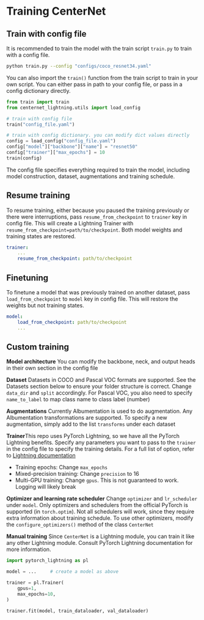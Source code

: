 # Training CenterNet

## Train with config file

It is recommended to train the model with the train script `train.py` to train with a config file.

```bash
python train.py --config "configs/coco_resnet34.yaml"
```

You can also import the `train()` function from the train script to train in your own script. You can either pass in path to your config file, or pass in a config dictionary directly.

```python
from train import train
from centernet_lightning.utils import load_config

# train with config file
train("config_file.yaml")

# train with config dictionary. you can modify dict values directly
config = load_config("config_file.yaml")
config["model"]["backbone"]["name"] = "resnet50"
config["trainer"]["max_epochs"] = 10
train(config)
```

The config file specifies everything required to train the model, including model construction, dataset, augmentations and training schedule.

## Resume training

To resume training, either because you paused the training previously or there were interruptions, pass `resume_from_checkpoint` to `trainer` key in config file. This will create a Lightning Trainer with `resume_from_checkpoint=path/to/checkpoint`. Both model weights and training states are restored.

```yaml
trainer:
    ...
    resume_from_checkpoint: path/to/checkpoint
```

## Finetuning

To finetune a model that was previously trained on another dataset, pass `load_from_checkpoint` to `model` key in config file. This will restore the weights but not training states.

```yaml
model:
    load_from_checkpoint: path/to/checkpoint
    ...
```

## Custom training

**Model architecture** You can modify the backbone, neck, and output heads in their own section in the config file

**Dataset** Datasets in COCO and Pascal VOC formats are supported. See the Datasets section below to ensure your folder structure is correct. Change `data_dir` and `split` accordingly. For Pascal VOC, you also need to specify `name_to_label` to map class name to class label (number)

**Augmentations** Currently Albumentation is used to do augmentation. Any Albumentation transformations are supported. To specify a new augmentation, simply add to the list `transforms` under each dataset

**Trainer**This repo uses PyTorch Lightning, so we have all the PyTorch Lightning benefits. Specify any parameters you want to pass to the `trainer` in the config file to specify the training details. For a full list of option, refer to [Lightning documentation](https://pytorch-lightning.readthedocs.io/en/stable/common/trainer.html)

- Training epochs: Change `max_epochs`
- Mixed-precision training: Change `precision` to 16
- Multi-GPU training: Change `gpus`. This is not guaranteed to work. Logging will likely break

**Optimizer and learning rate scheduler** Change `optimizer` and `lr_scheduler` under `model`. Only optimizers and schedulers from the official PyTorch is supported (in `torch.optim`). Not all schedulers will work, since they require extra information about training schedule. To use other optimizers, modify the `configure_optimizers()` method of the class `CenterNet`

**Manual training** Since `CenterNet` is a Lightning module, you can train it like any other Lightning module. Consult PyTorch Lightning documentation for more information.

```python
import pytorch_lightning as pl

model = ...     # create a model as above

trainer = pl.Trainer(
    gpus=1,
    max_epochs=10,
)

trainer.fit(model, train_dataloader, val_dataloader)
```
